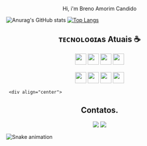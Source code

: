 <p align="center">
  <a> Hi, i'm Breno Amorim Candido
 </p>


![Anurag's GitHub stats](https://github-readme-stats.vercel.app/api?username=Killuazin-lab&show_icons=true&theme=dark)
[![Top Langs](https://github-readme-stats.vercel.app/api/top-langs/?username=Killuazin-lab&langs_count=8&theme=dark)](https://github.com/Killuazin-lab/github-readme-stats)


<p align="center">
  <a href="https://github.com/seu-usuario%22%3E>
    <img
      align="center"
      height="150em"
      src="https://github-readme-stats.vercel.app/api?username=Killuazin-lab&show_icons=true&include_all_commits=true&count_private=true&theme=dark"
    />
  </a>
  <a href="https://github.com/seu-usuario%22%3E>
    <img
      align="center"
      height="150em"
      src="https://github-readme-stats.vercel.app/api/top-langs/?username=Killuain-lab&show_icons=true&include_all_commits=true&count_private=true&layout=compact&theme=dark"
    />
  </a>
</p>

<div>
 <h2 align="center">ᴛᴇᴄɴᴏʟᴏɢɪᴀs Atuais ☕ </h2>
 <div align="center">
   <span>
    <img height="30px" src="https://img.shields.io/badge/HTML5-E34F26?style=for-the-badge&logo=html5&logoColor=white%22%3E"
           
   </span>

   <span>
    <img height="30px" src="https://img.shields.io/badge/CSS3-1572B6?style=for-the-badge&logo=css3&logoColor=white%22/%3E"
   </span>

   <span>
    <img height="30px" src="https://img.shields.io/badge/Sass-CC6699?style=for-the-badge&logo=sass&logoColor=white%22/%3E"
   </span>

   <span>
    <img height="30px" src="https://img.shields.io/badge/Bootstrap-563D7C?style=for-the-badge&logo=bootstrap&logoColor=white%22/%3E"
   </span>
   <br> <br>
   <span>
    <img height="30px" src="https://img.shields.io/badge/JavaScript-F7DF1E?style=for-the-badge&logo=javascript&logoColor=black%22/%3E"
   </span>

   <span>
    <img height="30px" src="https://img.shields.io/badge/React-20232A?style=for-the-badge&logo=react&logoColor=61DAFB%22/%3E"
   </span>

   <span>
    <img height="30px" src="https://img.shields.io/badge/Java-ED8B00?style=for-the-badge&logo=java&logoColor=white%22/%3E"
   </span>

   <span>
    <img height="30px" src="https://img.shields.io/badge/MySQL-00000F?style=for-the-badge&logo=mysql&logoColor=white%22/%3E"
   </span>

 </div>
</div>
     
     <div align="center">
   <h2 align="center"> Contatos. </h2>
   <div align="center">
     
  <a href = "mailto:breno_amorimc@hotmail.com"><img src="https://img.shields.io/badge/-Gmail-%23333?style=for-the-badge&logo=gmail&logoColor=white" target="_blank"></a>
  <a href="https://www.linkedin.com/in/breno-amorim-candido-420179232" target="_blank"><img src="https://img.shields.io/badge/-LinkedIn-%230077B5?style=for-the-badge&logo=linkedin&logoColor=white" target="_blank"></a> 

   </div>

  ![Snake animation](https://github.com/Killuazin-lab/Killuazin-lab/blob/output/github-contribution-grid-snake.svg)
 </div>
